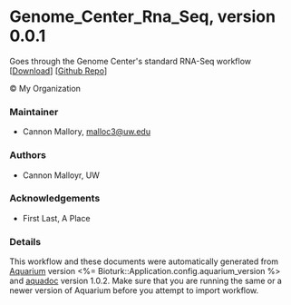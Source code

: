 # Genome_Center_Rna_Seq, version 0.0.1

Goes through the Genome Center's standard RNA-Seq workflow [[Download](genome_center_na_seq.aq)] [[Github Repo](https://github.com/malloc3/genome_center_na_seq)]

&copy; My Organization


### Maintainer
- Cannon Mallory, <malloc3@uw.edu>

### Authors
  - Cannon Malloyr, UW

### Acknowledgements
  - First Last, A Place

### Details
This workflow and these documents were automatically generated from
[Aquarium](http://www.aquarium.bio) version <%= Bioturk::Application.config.aquarium_version %> and
[aquadoc](https://github.com/klavinslab/aquadoc) version 1.0.2.
Make sure that you are running the same or a newer version of Aquarium before you attempt to
import workflow.
